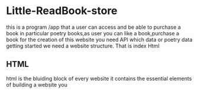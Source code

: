 # Little-ReadBook-store
this is a program /app that a user can access and be able to purchase a book
in particular poetry books,as user you can like a book,purchase a book
for the creation of this website you need API which data or poetry data
getting started we need a website structure.
That is index Html

## HTML
html is the bluiding block of every website
it contains the essential elements of building a website
you 


